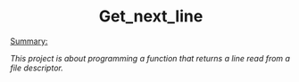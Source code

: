 <h1 align="center">Get_next_line</h1>

<u>Summary:</u>

_This project is about programming a function that returns a line
read from a file descriptor._

